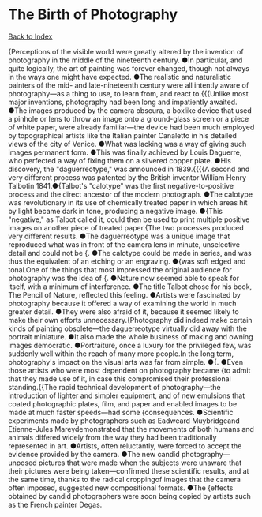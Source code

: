 # The Birth of Photography
[Back to Index](https://github.com/windows10010/tpoExtractor/blog/master/README.md)

{Perceptions of the visible world were greatly altered by the invention of photography in the middle of the nineteenth century. ●In particular, and quite logically, the art of painting was forever changed, though not always in the ways one might have expected. ●The realistic and naturalistic painters of the mid- and late-nineteenth century were all intently aware of photography—as a thing to use, to learn from, and react to.{{{Unlike most major inventions, photography had been long and impatiently awaited. ●The images produced by the camera obscura, a boxlike device that used a pinhole or lens to throw an image onto a 
ground-glass screen or a piece of white paper, were already familiar—the device had been much employed by topographical artists like the Italian painter Canaletto in his detailed views of the 
city of Venice. ●What was lacking was a way of giving such images permanent form. ●This was finally achieved by Louis Daguerre, who perfected a way of fixing them on a silvered copper 
plate. ●His discovery, the "daguerreotype," was announced in 1839.{{{{A second and very different process was patented by the British inventor William Henry Talbotin 1841.●{Talbot's "calotype" was the first negative-to-positive process and the 
direct ancestor of the modern photograph. ●The calotype was revolutionary in its use of chemically treated paper in which areas hit by light became dark in tone, producing a negative image.
●{This "negative," as Talbot called it, could then be used to print multiple positive images on another piece of treated paper.{The two processes produced very different results. ●The daguerreotype was a unique image that reproduced what was in front of the camera lens in minute, unselective detail and could not be {. ●The calotype could be made in series, and was thus the equivalent of an etching or an engraving. ●{was soft edged and tonal.One of the things that most impressed the original audience for photography was the idea of {. ●Nature now seemed able to speak for itself, with a minimum of interference. ●The title Talbot chose for his book, The Pencil of Nature, reflected this feeling. ●Artists were fascinated by photography because it offered a way of examining the world in much greater detail. ●They were also afraid of it, because it seemed likely to make their own efforts unnecessary.{Photography did indeed make certain kinds of painting obsolete—the daguerreotype virtually did away with the portrait miniature. ●It also made the whole business of making and owning images democratic. ●Portraiture, once a luxury for the privileged few, was suddenly well within the reach of many more people.In the long term, photography's impact on the visual arts was far from simple. ●{. ●Even those artists who were most dependent on photography became {to admit that they made use of it, in case this compromised their professional standing.{{The rapid technical development of photography—the introduction of lighter and simpler equipment, and of new emulsions that coated photographic plates, film, and paper and enabled images to be made at much faster speeds—had some {consequences. ●Scientific experiments made by photographers such as Eadweard Muybridgeand Etienne-Jules Mareydemonstrated that the movements of both humans and animals differed widely from the way they had been traditionally represented in art. ●Artists, often reluctantly, were forced to accept the evidence provided by the camera. ●The new candid photography—unposed pictures that were made when the subjects were unaware that their pictures were being taken—confirmed these scientific results, and at the same time, thanks to the radical croppingof images that the camera often imposed, suggested new compositional formats. ●The {effects obtained by candid photographers were soon being copied by artists such as the French painter Degas.